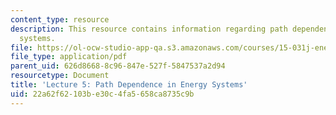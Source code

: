 ```yaml
---
content_type: resource
description: This resource contains information regarding path dependence in energy
  systems.
file: https://ol-ocw-studio-app-qa.s3.amazonaws.com/courses/15-031j-energy-decisions-markets-and-policies-spring-2012/22a62f62103be30c4fa5658ca8735c9b_MIT15_031JS12_lec5.pdf
file_type: application/pdf
parent_uid: 626d8668-8c96-847e-527f-5847537a2d94
resourcetype: Document
title: 'Lecture 5: Path Dependence in Energy Systems'
uid: 22a62f62-103b-e30c-4fa5-658ca8735c9b
---
```

